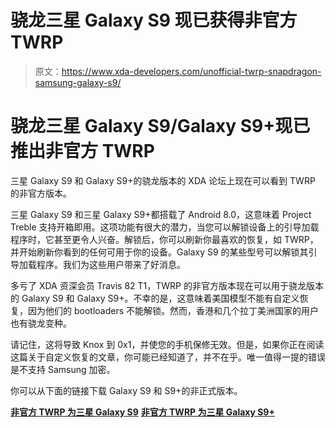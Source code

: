 # 骁龙三星 Galaxy S9 现已获得非官方 TWRP

> 原文：<https://www.xda-developers.com/unofficial-twrp-snapdragon-samsung-galaxy-s9/>

# 骁龙三星 Galaxy S9/Galaxy S9+现已推出非官方 TWRP

三星 Galaxy S9 和 Galaxy S9+的骁龙版本的 XDA 论坛上现在可以看到 TWRP 的非官方版本。

三星 Galaxy S9 和三星 Galaxy S9+都搭载了 Android 8.0，这意味着 Project Treble 支持开箱即用。这项功能有很大的潜力，当您可以解锁设备上的引导加载程序时，它甚至更令人兴奋。解锁后，你可以刷新你最喜欢的恢复，如 TWRP，并开始刷新你看到的任何可用于你的设备。Galaxy S9 的某些型号可以解锁其引导加载程序。我们为这些用户带来了好消息。

多亏了 XDA 资深会员 Travis 82 T1，TWRP 的非官方版本现在可以用于骁龙版本的 Galaxy S9 和 Galaxy S9+。不幸的是，这意味着美国模型不能有自定义恢复，因为他们的 bootloaders 不能解锁。然而，香港和几个拉丁美洲国家的用户也有骁龙变种。

请记住，这将导致 Knox 到 0x1，并使您的手机保修无效。但是，如果你正在阅读这篇关于自定义恢复的文章，你可能已经知道了，并不在乎。唯一值得一提的错误是不支持 Samsung 加密。

你可以从下面的链接下载 Galaxy S9 和 S9+的非正式版本。

[**非官方 TWRP 为三星 Galaxy S9**](https://forum.xda-developers.com/galaxy-s9/samsung-galaxy-s9--s9-snapdragon-roms-kernels-recoveries--other-development/twrp-3-2-1-0-sm-g9600-s9-t3803297) [**非官方 TWRP 为三星 Galaxy S9+**](https://forum.xda-developers.com/galaxy-s9/samsung-galaxy-s9--s9-snapdragon-roms-kernels-recoveries--other-development/recovery-twrp-star2qlte-chn-t3802933)